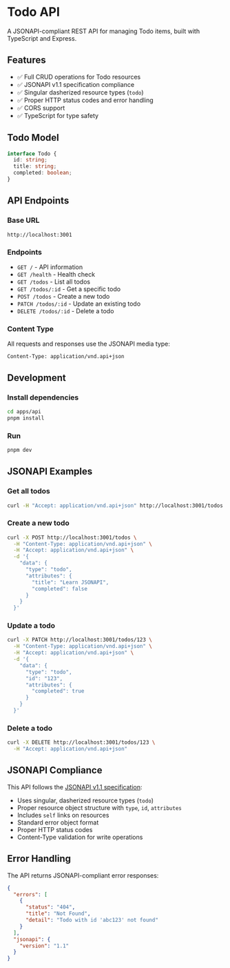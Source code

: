 # Todo API

A JSONAPI-compliant REST API for managing Todo items, built with TypeScript and Express.

## Features

- ✅ Full CRUD operations for Todo resources
- ✅ JSONAPI v1.1 specification compliance
- ✅ Singular dasherized resource types (`todo`)
- ✅ Proper HTTP status codes and error handling
- ✅ CORS support
- ✅ TypeScript for type safety

## Todo Model

```typescript
interface Todo {
  id: string;
  title: string;
  completed: boolean;
}
```

## API Endpoints

### Base URL

`http://localhost:3001`

### Endpoints

- `GET /` - API information
- `GET /health` - Health check
- `GET /todos` - List all todos
- `GET /todos/:id` - Get a specific todo
- `POST /todos` - Create a new todo
- `PATCH /todos/:id` - Update an existing todo
- `DELETE /todos/:id` - Delete a todo

### Content Type

All requests and responses use the JSONAPI media type:

```
Content-Type: application/vnd.api+json
```

## Development

### Install dependencies

```bash
cd apps/api
pnpm install
```

### Run

```bash
pnpm dev
```

## JSONAPI Examples

### Get all todos

```bash
curl -H "Accept: application/vnd.api+json" http://localhost:3001/todos
```

### Create a new todo

```bash
curl -X POST http://localhost:3001/todos \
  -H "Content-Type: application/vnd.api+json" \
  -H "Accept: application/vnd.api+json" \
  -d '{
    "data": {
      "type": "todo",
      "attributes": {
        "title": "Learn JSONAPI",
        "completed": false
      }
    }
  }'
```

### Update a todo

```bash
curl -X PATCH http://localhost:3001/todos/123 \
  -H "Content-Type: application/vnd.api+json" \
  -H "Accept: application/vnd.api+json" \
  -d '{
    "data": {
      "type": "todo",
      "id": "123",
      "attributes": {
        "completed": true
      }
    }
  }'
```

### Delete a todo

```bash
curl -X DELETE http://localhost:3001/todos/123 \
  -H "Accept: application/vnd.api+json"
```

## JSONAPI Compliance

This API follows the [JSONAPI v1.1 specification](https://jsonapi.org/format/):

- Uses singular, dasherized resource types (`todo`)
- Proper resource object structure with `type`, `id`, `attributes`
- Includes `self` links on resources
- Standard error object format
- Proper HTTP status codes
- Content-Type validation for write operations

## Error Handling

The API returns JSONAPI-compliant error responses:

```json
{
  "errors": [
    {
      "status": "404",
      "title": "Not Found",
      "detail": "Todo with id 'abc123' not found"
    }
  ],
  "jsonapi": {
    "version": "1.1"
  }
}
```
